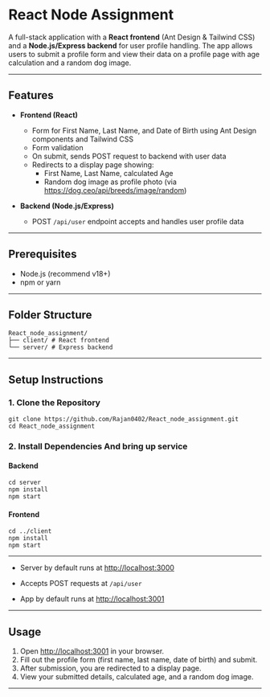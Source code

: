 # React Node Assignment

A full-stack application with a **React frontend** (Ant Design & Tailwind CSS) and a **Node.js/Express backend** for user profile handling. The app allows users to submit a profile form and view their data on a profile page with age calculation and a random dog image.

---

## Features

- **Frontend (React)**

  - Form for First Name, Last Name, and Date of Birth using Ant Design components and Tailwind CSS
  - Form validation
  - On submit, sends POST request to backend with user data
  - Redirects to a display page showing:
    - First Name, Last Name, calculated Age
    - Random dog image as profile photo (via https://dog.ceo/api/breeds/image/random)

- **Backend (Node.js/Express)**
  - POST `/api/user` endpoint accepts and handles user profile data

---

## Prerequisites

- Node.js (recommend v18+)
- npm or yarn

---

## Folder Structure

```
React_node_assignment/
├── client/ # React frontend
└── server/ # Express backend
```

---

## Setup Instructions

### 1. Clone the Repository

```
git clone https://github.com/Rajan0402/React_node_assignment.git
cd React_node_assignment
```

### 2. Install Dependencies And bring up service

#### Backend

```
cd server
npm install
npm start
```

#### Frontend

```
cd ../client
npm install
npm start
```

---

- Server by default runs at [http://localhost:3000](http://localhost:3000)
- Accepts POST requests at `/api/user`

- App by default runs at [http://localhost:3001](http://localhost:3001)

---

## Usage

1. Open [http://localhost:3001](http://localhost:3001) in your browser.
2. Fill out the profile form (first name, last name, date of birth) and submit.
3. After submission, you are redirected to a display page.
4. View your submitted details, calculated age, and a random dog image.

---
